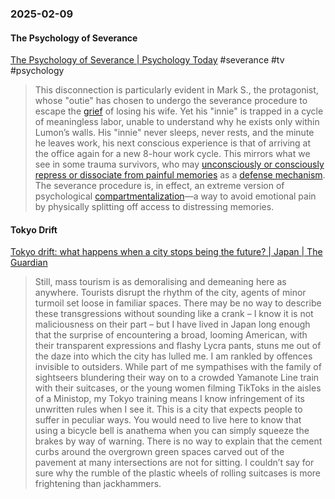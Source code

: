 ### 2025-02-09
#### The Psychology of Severance
[The Psychology of Severance \| Psychology Today](https://www.psychologytoday.com/intl/blog/unlock-your-true-motivation/202502/the-psychology-of-severance) #severance #tv #psychology 

> This disconnection is particularly evident in Mark S., the protagonist, whose "outie" has chosen to undergo the severance procedure to escape the [grief](https://www.psychologytoday.com/intl/basics/grief "Psychology Today looks at grief") of losing his wife. Yet his "innie" is trapped in a cycle of meaningless labor, unable to understand why he exists only within Lumon’s walls. His "innie" never sleeps, never rests, and the minute he leaves work, his next conscious experience is that of arriving at the office again for a new 8-hour work cycle. This mirrors what we see in some trauma survivors, who may [unconsciously or consciously repress or dissociate from painful memories](https://pmc.ncbi.nlm.nih.gov/articles/PMC2080858/) as a [defense mechanism](https://www.psychologytoday.com/intl/basics/defense-mechanisms "Psychology Today looks at defense mechanism"). The severance procedure is, in effect, an extreme version of psychological [compartmentalization](https://www.psychologytoday.com/intl/basics/compartmentalization "Psychology Today looks at compartmentalization")—a way to avoid emotional pain by physically splitting off access to distressing memories.

#### Tokyo Drift
[Tokyo drift: what happens when a city stops being the future?  | Japan | The Guardian](https://www.theguardian.com/world/2025/jan/14/tokyo-drift-what-happens-when-a-city-stops-being-the-future)

> Still, mass tourism is as demoralising and demeaning here as anywhere. Tourists disrupt the rhythm of the city, agents of minor turmoil set loose in familiar spaces. There may be no way to describe these transgressions without sounding like a crank – I know it is not maliciousness on their part – but I have lived in Japan long enough that the surprise of encountering a broad, looming American, with their transparent expressions and flashy Lycra pants, stuns me out of the daze into which the city has lulled me. I am rankled by offences invisible to outsiders. While part of me sympathises with the family of sightseers blundering their way on to a crowded Yamanote Line train with their suitcases, or the young women filming TikToks in the aisles of a Ministop, my Tokyo training means I know infringement of its unwritten rules when I see it. This is a city that expects people to suffer in peculiar ways. You would need to live here to know that using a bicycle bell is anathema when you can simply squeeze the brakes by way of warning. There is no way to explain that the cement curbs around the overgrown green spaces carved out of the pavement at many intersections are not for sitting. I couldn’t say for sure why the rumble of the plastic wheels of rolling suitcases is more frightening than jackhammers.
